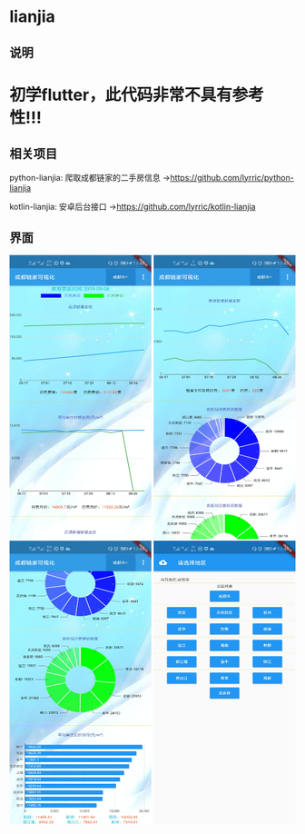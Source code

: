# lianjia

## 说明
# 初学flutter，此代码非常不具有参考性!!!
## 相关项目
python-lianjia: 爬取成都链家的二手房信息 ->https://github.com/lyrric/python-lianjia

kotlin-lianjia: 安卓后台接口 ->https://github.com/lyrric/kotlin-lianjia

## 界面
<img src="https://github.com/lyrric/flutter-lianjia/blob/master/images/Screenshot_20190909_174206_com.github.lyrric.lian.jpg"  width="250" height="500">
<img src="https://github.com/lyrric/flutter-lianjia/blob/master/images/Screenshot_20190909_174214_com.github.lyrric.lian.jpg"  width="250" height="500">
<img src="https://github.com/lyrric/flutter-lianjia/blob/master/images/Screenshot_20190909_174222_com.github.lyrric.lian.jpg"  width="250" height="500">
<img src="https://github.com/lyrric/flutter-lianjia/blob/master/images/Screenshot_20190909_174225_com.github.lyrric.lian.jpg"  width="250" height="500">
